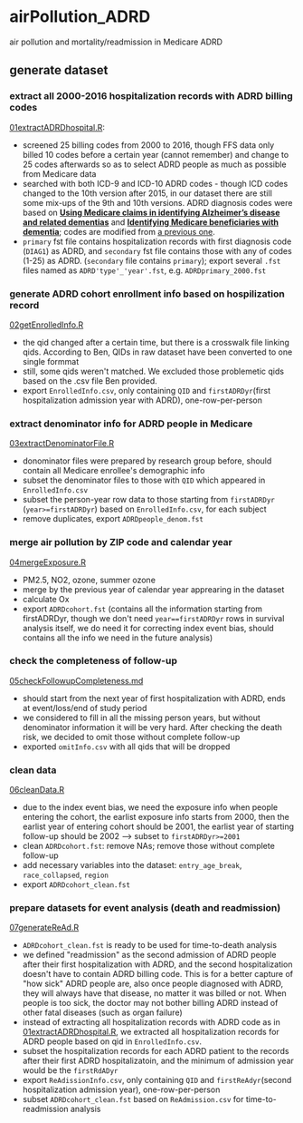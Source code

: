 # airPollution_ADRD
air pollution and mortality/readmission in Medicare ADRD

## generate dataset
### extract all 2000-2016 hospitalization records with ADRD billing codes
[01extractADRDhospital.R](https://github.com/ShuxinD/airPollution_ADRD/blob/main/codes/00generate_data/01extractADRDhospital.R): 
- screened 25 billing codes from 2000 to 2016, though FFS data only billed 10 codes before a certain year (cannot remember) and change to 25 codes afterwards so as to select ADRD people as much as possible from Medicare data
- searched with both ICD-9 and ICD-10 ADRD codes - though ICD codes changed to the 10th version after 2015, in our dataset there are still some mix-ups of the 9th and 10th versions. ADRD diagnosis codes were based on [**Using Medicare claims in identifying Alzheimer’s disease and related dementias**](https://alz-journals.onlinelibrary.wiley.com/doi/10.1002/alz.12199) and [**Identifying Medicare beneficiaries with dementia**](https://agsjournals.onlinelibrary.wiley.com/doi/10.1111/jgs.17183); codes are modified from [a previous one](https://github.com/NSAPH/data_requests/blob/master/request_projects/jan2021_whanhee_fisrt_hosps/code/2_id_hospitalizations.R).
- `primary` fst file contains hospitalization records with first diagnosis code (`DIAG1`) as ADRD, and `secondary` fst file contains those with any of codes (1-25) as ADRD. (`secondary` file contains `primary`); export several `.fst` files named as `ADRD'type'_'year'.fst`, e.g. `ADRDprimary_2000.fst`

### generate ADRD cohort enrollment info based on hospilization record
[02getEnrolledInfo.R](https://github.com/ShuxinD/airPollution_ADRD/blob/main/codes/00generate_data/02getEnrolledInfo.R) 
- the qid changed after a certain time, but there is a crosswalk file linking qids. According to Ben, QIDs in raw dataset have been converted to one single formmat
- still, some qids weren't matched. We excluded those problemetic qids based on the .csv file Ben provided.
- export `EnrolledInfo.csv`, only containing `QID` and `firstADRDyr`(first hospitalization admission year with ADRD), one-row-per-person

### extract denominator info for ADRD people in Medicare
[03extractDenominatorFile.R](https://github.com/ShuxinD/airPollution_ADRD/blob/main/codes/00generate_data/03extractDenominatorFile.R) 
- donominator files were prepared by research group before, should contain all Medicare enrollee's demographic info
- subset the denominator files to those with `QID` which appeared in `EnrolledInfo.csv`
- subset the person-year row data to those starting from `firstADRDyr ` (`year>=firstADRDyr`) based on `EnrolledInfo.csv`, for each subject
- remove duplicates, export `ADRDpeople_denom.fst`

### merge air pollution by ZIP code and calendar year
[04mergeExposure.R](https://github.com/ShuxinD/airPollution_ADRD/blob/main/codes/00generate_data/04mergeExposure.R) 
- PM2.5, NO2, ozone, summer ozone
- merge by the previous year of calendar year apprearing in the dataset
- calculate Ox
- export `ADRDcohort.fst` (contains all the information starting from firstADRDyr, though we don't need `year==firstADRDyr` rows in survival analysis itself, we do need it for correcting index event bias, should contains all the info we need in the future analysis)

### check the completeness of follow-up
[05checkFollowupCompleteness.md](https://github.com/ShuxinD/airPollution_ADRD/blob/main/codes/00generate_data/05checkFollowupCompleteness.md)
- should start from the next year of first hospitalization with ADRD, ends at event/loss/end of study period
- we considered to fill in all the missing person years, but without denominator information it will be very hard. After checking the death risk, we decided to omit those without complete follow-up
- exported `omitInfo.csv` with all qids that will be dropped

### clean data
[06cleanData.R](https://github.com/ShuxinD/airPollution_ADRD/blob/main/code/00generate_data/06cleanData.R)
- due to the index event bias, we need the exposure info when people entering the cohort, the earlist exposure info starts from 2000, then the earlist year of entering cohort should be 2001, the earlist year of starting follow-up should be 2002 --> subset to `firstADRDyr>=2001`
- clean `ADRDcohort.fst`: remove NAs; remove those without complete follow-up
- add necessary variables into the dataset: `entry_age_break`, `race_collapsed`, `region`
- export `ADRDcohort_clean.fst`

### prepare datasets for event analysis (death and readmission)
[07generateReAd.R](https://github.com/ShuxinD/airPollution_ADRD/blob/main/codes/00generate_data/07generateReAd.R)
- `ADRDcohort_clean.fst` is ready to be used for time-to-death analysis
- we defined "readmission" as the second admission of ADRD people after their first hospitalization with ADRD, and the second hospitalization doesn't have to contain ADRD billing code. This is for a better capture of "how sick" ADRD people are, also once people diagnosed with ADRD, they will always have that disease, no matter it was billed or not. When people is too sick, the doctor may not bother billing ADRD instead of other fatal diseases (such as organ failure)
- instead of extracting all hospitalization records with ADRD code as in [01extractADRDhospital.R](https://github.com/ShuxinD/airPollution_ADRD/blob/main/codes/00generate_data/01extractADRDhospital.R), we extracted all hospitalization records for ADRD people based on qid in `EnrolledInfo.csv`.
- subset the hospitalization records for each ADRD patient to the records after their first ADRD hospitalizatoin, and the minimum of admission year would be the `firstRdADyr`
- export `ReAdissionInfo.csv`, only containing `QID` and `firstReAdyr`(second hospitalization admission year), one-row-per-person
- subset `ADRDcohort_clean.fst` based on `ReAdmission.csv` for time-to-readmission analysis
